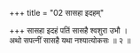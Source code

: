 +++
title = "02 सासहा इदहम्"

+++
सासहा इदहं पतिं सासहै श्वशुरा उभौ ।  
अथो सपत्नीं सासहै यथा नश्यात्योकसः ॥ २ ॥